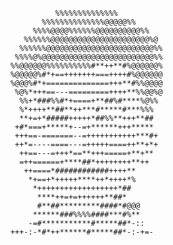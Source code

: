                                                   
                                                  
                  %%%%%%%%%%%%%%                  
               %%%%%%%%%%%%%%@@@@@%%              
             %%%%@@@@%%%%%%@@@@@@@@@@%%           
           %%%%%%@@@@@@@@@@@@@@@@@@@@@@%@         
          %%%%%%@@@@@@@@@@@@@@@@@@@@@@@@%%        
         %%%%@%@@@@@@@@@@@@@@@@@@@@@@@@@%%        
        %%@@@@@@%%%%%%%%%%#**++**#%@@@@@@%        
        %@@@@@%#*+==+++++++===++++#%@@@@@@        
        %@@@%#*+==============+++**#%%@@@@        
         %@%*+++==---=========++++**%%@@%@        
          %%+*###%%#*+====+**##%#****%@%%         
          %*++++**##**++***#*****#***%%%          
          **+=+*#####+++++*##%%**+++**##          
         +#*===+*****+--=+******+++*****          
         +++==-=======--=+++++++++++***#+         
         ++*=----====---=+++++====++**+*+         
          ++==---=+++*==**+++=====+**+**          
          =++======+****##*++++++++**++           
           ++====*############++++**              
            *+==+*+++++****++*++++*%              
             *++++++++++++++++++*##               
              ****++=+=++++++**##*                
              #**##*********####*#@@@             
             ******###%%%%####***#%**             
            -=#***********#*****##*-::            
        +++-:-*#*++******#*****##*-:-+=-          
